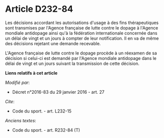 # Article D232-84

Les décisions accordant les autorisations d'usage à des fins thérapeutiques sont transmises par l'Agence française de lutte
contre le dopage à l'Agence mondiale antidopage ainsi qu'à la fédération internationale concernée dans un délai de vingt et
un jours à compter de leur notification. Il en va de même des décisions rejetant une demande recevable. 

L'Agence française de lutte contre le dopage procède à un réexamen de sa décision si celui-ci est demandé par l'Agence
mondiale antidopage dans le délai de vingt et un jours suivant la transmission de cette décision.

**Liens relatifs à cet article**

_Modifié par_:

  - Décret n°2016-83 du 29 janvier 2016 - art. 27

_Cite_:

  - Code du sport. - art. L232-15

_Anciens textes_:

  - Code du sport. - art. R232-84 (T)
